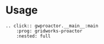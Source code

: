 # Usage

```{eval-rst}
.. click:: gwproactor.__main__:main
    :prog: gridworks-proactor
    :nested: full
```
